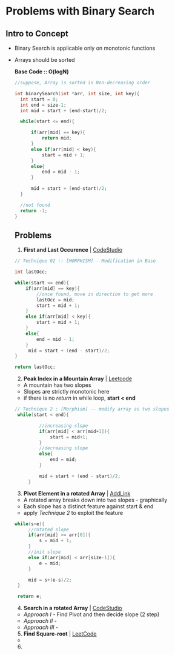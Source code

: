# Problems with Binary Search

## Intro to Concept
- Binary Search is applicable only on monotonic functions
- Arrays should be sorted
  
  **Base Code :: O(logN)**
  ```C++
  //suppose, Array is sorted in Non-decreasing order

  int binarySearch(int *arr, int size, int key){
    int start = 0;
    int end = size-1;
    int mid = start + (end-start)/2;

    while(start <= end){

        if(arr[mid] == key){
            return mid;
        }
        else if(arr[mid] < key){
            start = mid + 1;
        }
        else{
            end = mid - 1;
        }

        mid = start + (end-start)/2;
    }

    //not found
    return -1;
  }
  ```

  ## Problems

  1. **First and Last Occurence**  | [CodeStudio](https://www.codingninjas.com/studio/problems/find-duplicate-in-array_1112602)
    ```C++
    // Technique 02 :: [MORPHISM] - Modification in Base

    int lastOcc;

    while(start <= end){
        if(arr[mid] == key){
            //once found, move in direction to get more
            lastOcc = mid;
            start = mid + 1;
        }
        else if(arr[mid] < key){
            start = mid + 1;
        }
        else{
            end = mid - 1;
        }
         mid = start + (end - start)/2;
    }

    return lastOcc;
    ```
  2. **Peak Index in a Mountain Array** |  [Leetcode](https://leetcode.com/problems/peak-index-in-a-mountain-array/)
   - A mountain has two slopes
   - Slopes are strictly monotonic here
   - if there is no *return* in while loop, **start < end**

   ```C++
   // Technique 2 : [Morphism] -- modify array as two slopes
    while(start < end){

            //increasing slope
            if(arr[mid] < arr[mid+1]){
                start = mid+1;
            }
            //decreasing slope
            else{
                end = mid;
            } 

            mid = start + (end - start)/2;
        }
   ``` 
  
  3. **Pivot Element in a rotated Array** | [AddLink]()
   - A rotated array breaks down into two slopes - graphically
   - Each slope has a distinct feature against start & end
   - apply *Technique 2* to exploit the feature

   ```C++
   while(s<e){
        //rotated slope
        if(arr[mid] >= arr[0]){
            s = mid + 1;
        }
        //init slope
        else if(arr[mid] < arr[size-1]){
            e = mid;
        }

        mid = s+(e-s)/2;
    }

    return e;
   ``` 
  4. **Search in a rotated Array** | [CodeStudio](https://www.codingninjas.com/studio/problems/search-in-rotated-sorted-array_630450) 
   - *Approach I* - Find Pivot and then decide slope (2 step)
   - *Approach II* -
   - *Approach III* -


  5. **Find Square-root** | [LeetCode](https://leetcode.com/problems/sqrtx/)
   - 
  6. 